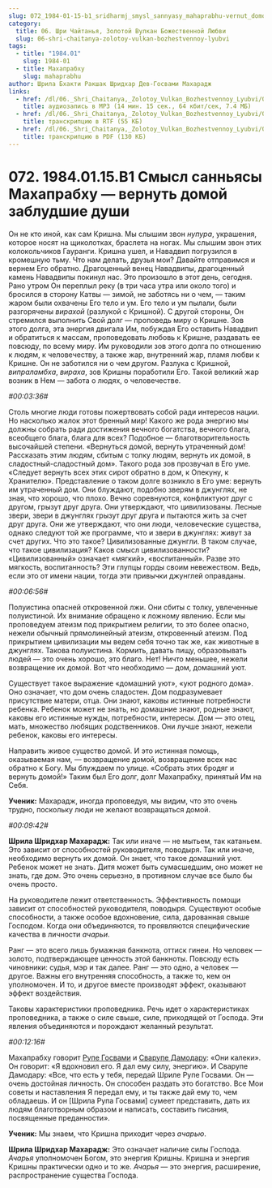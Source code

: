 ```yaml
---
slug: 072_1984-01-15-b1_sridharmj_smysl_sannyasy_mahaprabhu-vernut_domoy_zabludshiye_dushi
category:
  title: 06. Шри Чайтанья, Золотой Вулкан Божественной Любви
  slug: 06-shri-chaitanya-zolotoy-vulkan-bozhestvennoy-lyubvi
tags:
  - title: "1984.01"
    slug: 1984-01
  - title: Махапрабху
    slug: mahaprabhu
author: Шрила Бхакти Ракшак Шридхар Дев-Госвами Махарадж
links:
  - href: /dl/06._Shri_Chaitanya,_Zolotoy_Vulkan_Bozhestvennoy_Lyubvi/072_1984.01.15.B1_SridharMj_Smysl_sannyasy_Mahaprabhu-vernut_domoy_zabludshiye_dushi.mp3
    title: аудиозапись в MP3 (14 мин. 15 сек., 64 кбит/сек, 7.4 МБ)
  - href: /dl/06._Shri_Chaitanya,_Zolotoy_Vulkan_Bozhestvennoy_Lyubvi/072_1984.01.15.B1_SridharMj_Smysl_sannyasy_Mahaprabhu-vernut_domoy_zabludshiye_dushi.rtf
    title: транскрипцию в RTF (55 КБ)
  - href: /dl/06._Shri_Chaitanya,_Zolotoy_Vulkan_Bozhestvennoy_Lyubvi/072_1984.01.15.B1_SridharMj_Smysl_sannyasy_Mahaprabhu-vernut_domoy_zabludshiye_dushi.pdf
    title: транскрипцию в PDF (130 КБ)
---
```


# 072. 1984.01.15.B1 Смысл санньясы Махапрабху — вернуть домой заблудшие души

Он не кто иной, как сам Кришна. Мы слышим звон *нупура*, украшения, которое носят на щиколотках, браслета на ногах. Мы слышим звон этих колокольчиков Гауранги. Кришна ушел, и Навадвип погрузился в кромешную тьму. Что нам делать, друзья мои? Давайте отправимся и вернем Его обратно. Драгоценный венец Навадвипы, драгоценный камень Навадвипы покинул нас. Это произошло в этот день, сегодня. Рано утром Он переплыл реку (в три часа утра или около того) и бросился в сторону Катвы — зимой, не заботясь ни о чем, — таким жаром были охвачены Его тело и ум. Его тело и ум пылали, были разгорячены *вирахой* (разлукой с Кришной). С другой стороны, Он стремился выполнить Свой долг — проповедь миру о Кришне. Зов этого долга, эта энергия двигала Им, побуждая Его оставить Навадвип и обратиться к массам, проповедовать любовь к Кришне, раздавать ее повсюду, по всему миру. Им руководили зов этого долга по отношению к людям, к человечеству, а также жар, внутренний жар, пламя любви к Кришне. Он не заботился ни о чем другом. Разлука с Кришной, *випраламбха*, *вираха*, зов Кришны поработили Его. Такой великий жар возник в Нем — забота о людях, о человечестве.

*#00:03:36#*

Столь многие люди готовы пожертвовать собой ради интересов нации. Но насколько жалок этот бренный мир! Какого же рода энергию мы должны собрать ради достижения вечного богатства, вечного блага, всеобщего блага, блага для всех? Подобное — благотворительность высочайшей степени. «Вернуться домой, вернуть утраченный дом! Рассказать этим людям, сбитым с толку людям, вернуть их домой, в сладостный-сладостный дом». Такого рода зов прозвучал в Его уме. «Следует вернуть всех этих сирот обратно в дом, к Опекуну, к Хранителю». Представление о таком долге возникло в Его уме: вернуть им утраченный дом. Они блуждают, подобно зверям в джунглях, не зная, что хорошо, что плохо. Вечно соревнуются, конфликтуют друг с другом, грызут друг друга. Они утверждают, что цивилизованы. Лесные звери, звери в джунглях грызут друг друга и пытаются жить за счет друг друга. Они же утверждают, что они люди, человеческие существа, однако следуют той же программе, что и звери в джунглях: живут за счет других. Что это такое? Цивилизованные джунгли. В таком случае, что такое цивилизация? Каков смысл цивилизованности? «Цивилизованный» означает «мягкий», «воспитанный». Разве это мягкость, воспитанность? Эти глупцы горды своим невежеством. Ведь, если это от имени нации, тогда эти привычки джунглей оправданы.

*#00:06:56#*

Полуистина опасней откровенной лжи. Они сбиты с толку, увлеченные полуистиной. Их внимание обращено к ложному явлению. Если мы проповедуем атеизм под прикрытием религии, то это более опасно, нежели обычный прямолинейный атеизм, откровенный атеизм. Под прикрытием цивилизации мы ведем себя точно так же, как животные в джунглях. Такова полуистина. Кормить, давать пищу, образовывать людей — это очень хорошо, это благо. Нет! Ничто меньшее, нежели возвращение их домой. Вот что необходимо — дом, домашний уют.

Существует такое выражение «домашний уют», «уют родного дома». Оно означает, что дом очень сладостен. Дом подразумевает присутствие матери, отца. Они знают, каковы истинные потребности ребенка. Ребенок может не знать, но домашние знают, родные знают, каковы его истинные нужды, потребности, интересы. Дом — это отец, мать, множество любящих родственников. Они лучше знают, нежели ребенок, каковы его интересы.

Направить живое существо домой. И это истинная помощь, оказываемая нам, — возвращение домой, возвращение всех нас обратно к Богу. Мы блуждаем по улице. «Собрать этих бродяг и вернуть домой!» Таким был Его долг, долг Махапрабху, принятый Им на Себя.

**Ученик:** Махарадж, иногда проповедуя, мы видим, что это очень трудно, поскольку люди не желают возвращаться домой.

*#00:09:42#*

**Шрила Шридхар Махарадж:** Так или иначе — не мытьем, так катаньем. Это зависит от способностей руководителя, поводыря. Так или иначе, необходимо вернуть их домой. Он знает, что такое домашний уют. Ребенок может не знать. Дитя может быть сумасшедшим, оно может не знать, где дом. Это очень серьезно, в противном случае все было бы очень просто.

На руководителе лежит ответственность. Эффективность помощи зависит от способностей руководителя, поводыря. Существуют особые способности, а также особое вдохновение, сила, дарованная свыше Господом. Когда они объединяются, то проявляются специфические качества в личности *ачарьи*.

Ранг — это всего лишь бумажная банкнота, оттиск гинеи. Но человек — золото, подтверждающее ценность этой банкноты. Повсюду есть чиновники: судья, мэр и так далее. Ранг — это одно, а человек — другое. Важны его внутренняя способность, а также то, кем он уполномочен. И то, и другое вместе производят эффект, оказывают эффект воздействия.

Таковы характеристики проповедника. Речь идет о характеристиках проповедника, а также о силе свыше, силе, приходящей от Господа. Эти явления объединяются и порождают желанный результат.

*#00:12:16#*

Махапрабху говорит [Рупе Госвами](http://harekrishna.ru/biblioteka/raznoe/vaisnava/rupa.htm) и [Сварупе Дамодару](http://harekrishna.ru/biblioteka/raznoe/vaisnava/swarupa-damodar.htm): «Они калеки». Он говорит: «Я вдохновил его. Я дал ему силу, энергию». И Сварупе Дамодару: «Все, что есть у тебя, передай Шриле Рупе Госвами. Он — очень достойная личность. Он способен раздать это богатство. Все Мои советы и наставления Я передал ему, и ты также дай ему то, чем обладаешь. И он [Шрила Рупа Госвами] сумеет представить, дать их людям благотворным образом и написать, составить писания, посвященные преданности».

**Ученик:** Мы знаем, что Кришна приходит через *ачарью*.

**Шрила Шридхар Махарадж:** Это означает наличие силы Господа. *Ачарья* уполномочен Богом, это энергия Кришны. Кришна и энергия Кришны практически одно и то же. *Ачарья* — это энергия, расширение, распространение существа Господа.

